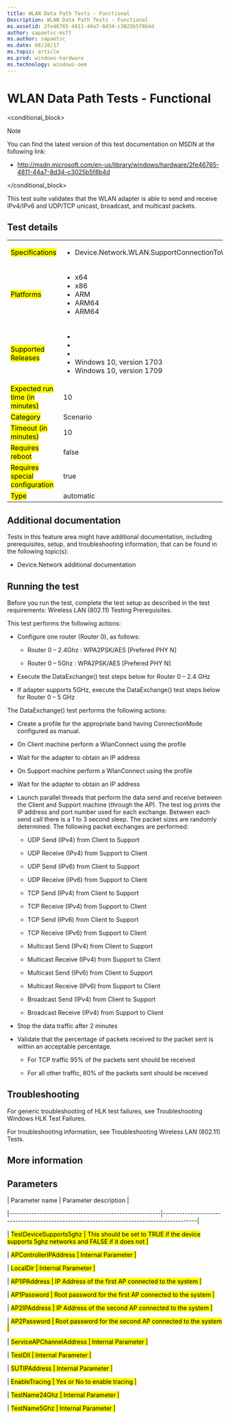```yaml
---
title: WLAN Data Path Tests - Functional
Description: WLAN Data Path Tests - Functional
ms.assetid: 2fe46765-4811-44a7-8d34-c3025b5f8b4d
author: sapaetsc-msft
ms.author: sapaetsc
ms.date: 08/28/17
ms.topic: article
ms.prod: windows-hardware
ms.technology: windows-oem
---
```


# WLAN Data Path Tests - Functional

<conditional_block> <conditions> <docset value="standalone"></docset> </conditions>

>[!NOTE]
You can find the latest version of this test documentation on MSDN at the following link:

-   <xref hlink="http://msdn.microsoft.com/en-us/library/windows/hardware/2fe46765-4811-44a7-8d34-c3025b5f8b4d">http://msdn.microsoft.com/en-us/library/windows/hardware/2fe46765-4811-44a7-8d34-c3025b5f8b4d</b>


</conditional_block>

This test suite validates that the WLAN adapter is able to send and receive IPv4/IPv6 and UDP/TCP unicast, broadcast, and multicast packets.

## Test details

<table>
<colgroup>
<col width="50%" />
<col width="50%" />
</colgroup>
<tbody>
<tr class="odd">
<td><mark type="bullet_intro">Specifications</b></td>
<td><ul>
<li>Device.Network.WLAN.SupportConnectionToWiFiAP.ConnectionToWiFiAP</li>
</ul></td>
</tr>
<tr class="even">
<td><mark type="bullet_intro">Platforms</b></td>
<td><ul>
<li><tla rid="win_threshold_desktop"></tla> x64</li>
<li><tla rid="win_threshold_desktop"></tla> x86</li>
<li><tla rid="win_threshold_mobile"></tla> ARM</li>
<li><tla rid="win_threshold_desktop"></tla> ARM64</li>
<li><tla rid="win_threshold_mobile"></tla> ARM64</li>
</ul></td>
</tr>
<tr class="odd">
<td><mark type="bullet_intro">Supported Releases</b></td>
<td><ul>
<li><tla rid="win_10"></tla></li>
<li><tla rid="win_10_th2"></tla></li>
<li><tla rid="win_10_rs1"></tla></li>
<li>Windows 10, version 1703</li>
<li>Windows 10, version 1709</li>
</ul></td>
</tr>
<tr class="even">
<td><mark type="bullet_intro">Expected run time (in minutes)</b></td>
<td>10</td>
</tr>
<tr class="odd">
<td><mark type="bullet_intro">Category</b></td>
<td>Scenario</td>
</tr>
<tr class="even">
<td><mark type="bullet_intro">Timeout (in minutes)</b></td>
<td>10</td>
</tr>
<tr class="odd">
<td><mark type="bullet_intro">Requires reboot</b></td>
<td>false</td>
</tr>
<tr class="even">
<td><mark type="bullet_intro">Requires special configuration</b></td>
<td>true</td>
</tr>
<tr class="odd">
<td><mark type="bullet_intro">Type</b></td>
<td>automatic</td>
</tr>
</tbody>
</table>

## Additional documentation

Tests in this feature area might have additional documentation, including prerequisites, setup, and troubleshooting information, that can be found in the following topic(s):

-   <xref rid="p_hlk_test.device_network_additional_documentation">Device.Network additional documentation</b>

## Running the test

Before you run the test, complete the test setup as described in the test requirements: <xref rid="p_hlk_test.wireless_lan__80211__testing_prerequisites">Wireless LAN (802.11) Testing Prerequisites</b>.

This test performs the following actions:

-   Configure one router (Router 0), as follows:
    -   Router 0 – 2.4Ghz : WPA2PSK/AES \[Prefered PHY N\]
    -   Router 0 – 5Ghz : WPA2PSK/AES \[Prefered PHY N\]
-   Execute the DataExchange() test steps below for Router 0 – 2.4 GHz
-   If adapter supports 5GHz, execute the DataExchange() test steps below for Router 0 – 5 GHz

The DataExchange() test performs the following actions:

-   Create a profile for the appropriate band having ConnectionMode configured as manual.
-   On Client machine perform a WlanConnect using the profile
-   Wait for the adapter to obtain an IP address
-   On Support machine perform a WlanConnect using the profile
-   Wait for the adapter to obtain an IP address
-   Launch parallel threads that perform the data send and receive between the Client and Support machine (through the AP). The test log prints the IP address and port number used for each exchange. Between each send call there is a 1 to 3 second sleep. The packet sizes are randomly determined. The following packet exchanges are performed:

    -   UDP Send (IPv4) from Client to Support
    -   UDP Receive (IPv4) from Support to Client
    -   UDP Send (IPv6) from Client to Support
    -   UDP Receive (IPv6) from Support to Client
    -   TCP Send (IPv4) from Client to Support
    -   TCP Receive (IPv4) from Support to Client
    -   TCP Send (IPv6) from Client to Support
    -   TCP Receive (IPv6) from Support to Client
    -   Multicast Send (IPv4) from Client to Support
    -   Multicast Receive (IPv4) from Support to Client
    -   Multicast Send (IPv6) from Client to Support
    -   Multicast Receive (IPv6) from Support to Client
    -   Broadcast Send (IPv4) from Client to Support
    -   Broadcast Receive (IPv4) from Support to Client

-   Stop the data traffic after 2 minutes
-   Validate that the percentage of packets received to the packet sent is within an acceptable percentage.
    -   For TCP traffic 95% of the packets sent should be received
    -   For all other traffic, 80% of the packets sent should be received

## Troubleshooting

For generic troubleshooting of HLK test failures, see <xref rid="p_hlk.troubleshooting_windows_hlk_test_failures">Troubleshooting Windows HLK Test Failures</b>.

For troubleshooting information, see <xref rid="p_hlk_test.troubleshooting_wireless_lan__80211__tests">Troubleshooting Wireless LAN (802.11) Tests</b>.

## More information

## Parameters

| Parameter name                                        | Parameter description                                                                    |
|-------------------------------------------------------|------------------------------------------------------------------------------------------|
| <mark type="bullet_intro">TestDeviceSupports5ghz</b>  | This should be set to TRUE if the device supports 5ghz networks and FALSE if it does not |
| <mark type="bullet_intro">APControllerIPAddress</b>   | Internal Parameter                                                                       |
| <mark type="bullet_intro">LocalDir</b>                | Internal Parameter                                                                       |
| <mark type="bullet_intro">AP1IPAddress</b>            | IP Address of the first AP connected to the system                                       |
| <mark type="bullet_intro">AP1Password</b>             | Root password for the first AP connected to the system                                   |
| <mark type="bullet_intro">AP2IPAddress</b>            | IP Address of the second AP connected to the system                                      |
| <mark type="bullet_intro">AP2Password</b>             | Root password for the second AP connected to the system                                  |
| <mark type="bullet_intro">ServiceAPChannelAddress</b> | Internal Parameter                                                                       |
| <mark type="bullet_intro">TestDll</b>                 | Internal Parameter                                                                       |
| <mark type="bullet_intro">SUTIPAddress</b>            | Internal Parameter                                                                       |
| <mark type="bullet_intro">EnableTracing</b>           | Yes or No to enable tracing                                                              |
| <mark type="bullet_intro">TestName24Ghz</b>           | Internal Parameter                                                                       |
| <mark type="bullet_intro">TestName5Ghz</b>            | Internal Parameter                                                                       |





